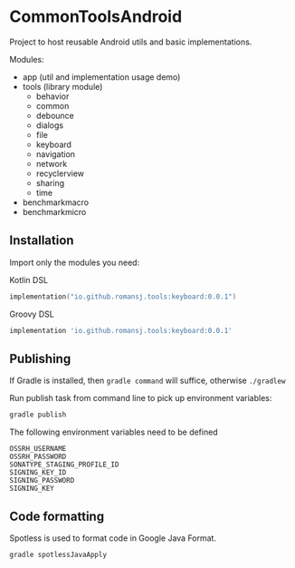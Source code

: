 # CommonToolsAndroid
Project to host reusable Android utils and basic implementations.

Modules:
- app (util and implementation usage demo)
- tools (library module)
  - behavior
  - common
  - debounce
  - dialogs
  - file
  - keyboard
  - navigation
  - network
  - recyclerview
  - sharing
  - time
- benchmarkmacro
- benchmarkmicro

## Installation
Import only the modules you need:

Kotlin DSL
```kotlin
implementation("io.github.romansj.tools:keyboard:0.0.1")
```

Groovy DSL
```groovy
implementation 'io.github.romansj.tools:keyboard:0.0.1'
```


## Publishing
If Gradle is installed, then `gradle command` will suffice, otherwise `./gradlew`

Run publish task from command line to pick up environment variables:
```groovy
gradle publish
```

The following environment variables need to be defined
```
OSSRH_USERNAME
OSSRH_PASSWORD
SONATYPE_STAGING_PROFILE_ID
SIGNING_KEY_ID
SIGNING_PASSWORD
SIGNING_KEY
```

## Code formatting
Spotless is used to format code in Google Java Format.
```groovy
gradle spotlessJavaApply
```